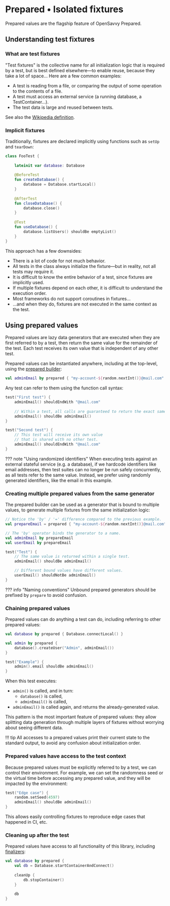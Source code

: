 # Prepared • Isolated fixtures

Prepared values are the flagship feature of OpenSavvy Prepared.

## Understanding test fixtures

### What are test fixtures

"Test fixtures" is the collective name for all initialization logic that is required by a test, but is best defined elsewhere—to enable reuse, because they take a lot of space… Here are a few common examples:

- A test is reading from a file, or comparing the output of some operation to the contents of a file.
- A test must access an external service (a running database, a TestContainer…).
- The test data is large and reused between tests.

See also the [Wikipedia definition](https://en.wikipedia.org/wiki/Test_fixture#Software).

### Implicit fixtures

Traditionally, fixtures are declared implicitly using functions such as `setUp` and `tearDown`:
```kotlin
class FooTest {
	
	lateinit var database: Database
	
	@BeforeTest
	fun createDatabase() {
		database = Database.startLocal()
	}
	
	@AfterTest
	fun closeDatabase() {
		database.close()
	}
	
	@Test
	fun useDatabase() {
		database.listUsers() shouldBe emptyList()
	}
}
```

This approach has a few downsides:

- There is a lot of code for not much behavior.
- All tests in the class always initialize the fixture—but in reality, not all tests may require it.
- It is difficult to know the entire behavior of a test, since fixtures are implicitly used.
- If multiple fixtures depend on each other, it is difficult to understand the execution order.
- Most frameworks do not support coroutines in fixtures…
- …and when they do, fixtures are not executed in the same context as the test.

## Using prepared values

Prepared values are lazy data generators that are executed when they are first referred to by a test, then return the same value for the remainder of the test. Each test receives its own value that is independent of any other test.

Prepared values can be instantiated anywhere, including at the top-level, using the [prepared builder](https://opensavvy.gitlab.io/groundwork/prepared/api-docs/suite/opensavvy.prepared.suite/prepared.html):
```kotlin
val adminEmail by prepared { "my-account-${random.nextInt()}@mail.com" }
```

Any test can refer to them using the function call syntax:
```kotlin
test("First test") {
    adminEmail() shouldEndWith "@mail.com"
	
	// Within a test, all calls are guaranteed to return the exact same value.
    adminEmail() shouldBe adminEmail()
}

test("Second test") {
	// This test will receive its own value
	// that is shared with no other test.
    adminEmail() shouldEndWith "@mail.com"
}
```

??? note "Using randomized identifiers"
    When executing tests against an external stateful service (e.g. a database), if we hardcode identifiers like email addresses, then test suites can no longer be run safely concurrently, as all tests refer to the same value.
    Instead, we prefer using randomly generated identifiers, like the email in this example.

### Creating multiple prepared values from the same generator

The prepared builder can be used as a generator that is bound to multiple values, to generate multiple fixtures from the same initialization logic:
```kotlin
// Notice the 'by' / '=' difference compared to the previous example.
val prepareEmail = prepared { "my-account-${random.nextInt()}@mail.com" }

// The 'by' operator binds the generator to a name.
val adminEmail by prepareEmail
val userEmail by prepareEmail

test("Test") {
	// The same value is returned within a single test.
	adminEmail() shouldBe adminEmail()

	// Different bound values have different values.
	userEmail() shouldNotBe adminEmail()
}
```

??? info "Naming conventions"
    Unbound prepared generators should be prefixed by `prepare` to avoid confusion.

### Chaining prepared values

Prepared values can do anything a test can do, including referring to other prepared values:
```kotlin
val database by prepared { Database.connectLocal() }

val admin by prepared {
	database().createUser("Admin", adminEmail())
}

test("Example") {
	admin().email shouldBe adminEmail()
}
```

When this test executes:

- `admin()` is called, and in turn:
    - `database()` is called,
    - `adminEmail()` is called,
- `adminEmail()` is called again, and returns the already-generated value.

This pattern is the most important feature of prepared values: they allow splitting data generation through multiple layers of fixtures without worrying about seeing different data.

!!! tip
    All accesses to a prepared values print their current state to the standard output, to avoid any confusion about initialization order.

### Prepared values have access to the test context

Because prepared values must be explicitly referred to by a test, we can control their environment. For example, we can set the randomness seed or the virtual time before accessing any prepared value, and they will be impacted by the environment:
```kotlin
test("Edge case") {
	random.setSeed(4597)
	adminEmail() shouldBe adminEmail()
}
```
This allows easily controlling fixtures to reproduce edge cases that happened in CI, etc.

### Cleaning up after the test

Prepared values have access to all functionality of this library, including [finalizers](finalizers.md):

```kotlin
val database by prepared {
	val db = Database.startContainerAndConnect()
	
    cleanUp {
		db.stopContainer()
    }
    
    db
}
```
